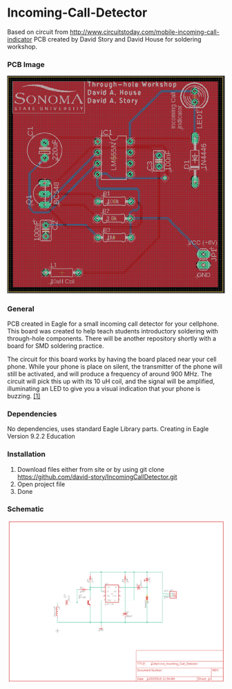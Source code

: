 # Incoming-Call-Detector
Based on circuit from http://www.circuitstoday.com/mobile-incoming-call-indicator
PCB created by David Story and David House for soldering workshop.

### PCB Image
![alt text](https://github.com/david-story/Incoming-Call-Detector/blob/master/resources/board.png)

### General
PCB created in Eagle for a small incoming call detector for your cellphone. This board was created to help teach students introductory soldering with through-hole components. There will be another repository shortly with a board for SMD soldering practice.

The circuit for this board works by having the board placed near your cell phone. While your phone is place on silent, the transmitter of the phone will still be activated, and will produce a frequency of around 900 MHz. The circuit will pick this up with its 10 uH coil, and the signal will be amplified, illuminating an LED to give you a visual indication that your phone is buzzing. <a href="http://www.circuitstoday.com/mobile-incoming-call-indicator">[1]</a>

### Dependencies
No dependencies, uses standard Eagle Library parts. Creating in Eagle Version 9.2.2 Education

### Installation 
1) Download files either from site or by using git clone https://github.com/david-story/IncomingCallDetector.git
2) Open project file
3) Done

### Schematic
![alt text](https://github.com/david-story/Incoming-Call-Detector/blob/master/resources/schematic.png)
